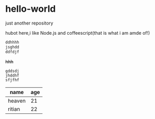 # hello-world
just another repository

hubot here,i like Node.js and coffeescript(that is what i am amde of!)

```js
ddhhhh
jsghdd
ddfdjf
```
~~hhh~~
```
gddsdj
jhddhf
sfjfhf
```
|name|age|
---|---
|heaven|21|
|ritian|22|
